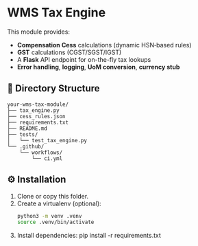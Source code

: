 # WMS Tax Engine

This module provides:
- **Compensation Cess** calculations (dynamic HSN‐based rules)  
- **GST** calculations (CGST/SGST/IGST)  
- A **Flask** API endpoint for on-the-fly tax lookups  
- **Error handling**, **logging**, **UoM conversion**, **currency stub**

## 📁 Directory Structure

```text
your-wms-tax-module/
├── tax_engine.py
├── cess_rules.json
├── requirements.txt
├── README.md
├── tests/
│   └── test_tax_engine.py
└── .github/
    └── workflows/
        └── ci.yml
```

## ⚙️ Installation

1. Clone or copy this folder.  
2. Create a virtualenv (optional):
   ```bash
   python3 -m venv .venv
   source .venv/bin/activate
3. Install dependencies:
    pip install -r requirements.txt

